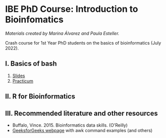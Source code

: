 # IBE PhD Course: Introduction to Bioinfomatics
*Materials created by Marina Álvarez and Paula Esteller.*


Crash course for 1st Year PhD students on the basics of bioinformatics (July 2022).

## I. Basics of bash

1. [Slides](https://docs.google.com/presentation/d/1jem2JXrsB3Sj4-v2sp_3t3i2vIG6_I6FhwPZ-wTPQdo/edit?usp=sharing) 
2. [Practicum](https://pesteller.github.io/Intro2Bioinfo_course/)
## II. R for Bioinformatics

## III. Recommended literature and other resources
* Buffalo, Vince. 2015. Bioinformatics data skills. (O'Reilly)
* [GeeksforGeeks webpage](https://www.geeksforgeeks.org/awk-command-unixlinux-examples/) with awk command examples (and others)


